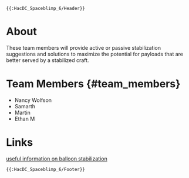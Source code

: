 ```{=mediawiki}
{{:HacDC_Spaceblimp_6/Header}}
```
# About

These team members will provide active or passive stabilization
suggestions and solutions to maximize the potential for payloads that
are better served by a stabilized craft.

# Team Members {#team_members}

-   Nancy Wolfson
-   Samarth
-   Martin
-   Ethan M

# Links

[useful information on balloon
stabilization](http://via.library.depaul.edu/cgi/viewcontent.cgi?article=1037&context=ahac)

```{=mediawiki}
{{:HacDC_Spaceblimp_6/Footer}}
```
